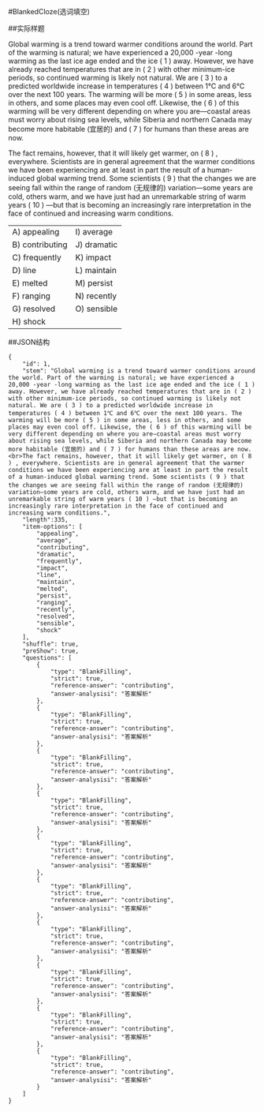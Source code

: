 #BlankedCloze(选词填空)

##实际样题

Global warming is a trend toward warmer conditions around the world. Part of the warming is natural; we have experienced a 20,000 -year -long warming as the last ice age ended and the ice ( 1 ) away. However, we have already reached temperatures that are in ( 2 ) with other minimum-ice periods, so continued warming is likely not natural. We are ( 3 ) to a predicted worldwide increase in temperatures ( 4 ) between 1℃ and 6℃ over the next 100 years. The warming will be more ( 5 ) in some areas, less in others, and some places may even cool off. Likewise, the ( 6 ) of this warming will be very different depending on where you are—coastal areas must worry about rising sea levels, while Siberia and northern Canada may become more habitable (宜居的) and ( 7 ) for humans than these areas are now.

The fact remains, however, that it will likely get warmer, on ( 8 ) , everywhere. Scientists are in general agreement that the warmer conditions we have been experiencing are at least in part the result of a human-induced global warming trend. Some scientists ( 9 ) that the changes we are seeing fall within the range of random (无规律的) variation—some years are cold, others warm, and we have just had an unremarkable string of warm years ( 10 ) —but that is becoming an increasingly rare interpretation in the face of continued and increasing warm conditions.

<table>
	<tr>
		<td>A) appealing</td>
		<td>I) average</td>
	</tr>
	<tr>
		<td>B) contributing</td>
		<td>J) dramatic</td>
	</tr>
	<tr>
		<td>C) frequently</td>
		<td>K) impact</td>
	</tr>
	<tr>
		<td>D) line</td>
		<td>L) maintain</td>
	</tr>
	<tr>
		<td>E) melted</td>
		<td>M) persist</td>
	</tr>
	<tr>
		<td>F) ranging</td>
		<td>N) recently</td>
	</tr>
	<tr>
		<td>G) resolved</td>
		<td>O) sensible</td>
	</tr>
	<tr>
		<td>H) shock</td>
		<td></td>
	</tr>
</table>


##JSON结构

	{
		"id": 1,
		"stem": "Global warming is a trend toward warmer conditions around the world. Part of the warming is natural; we have experienced a 20,000 -year -long warming as the last ice age ended and the ice ( 1 ) away. However, we have already reached temperatures that are in ( 2 ) with other minimum-ice periods, so continued warming is likely not natural. We are ( 3 ) to a predicted worldwide increase in temperatures ( 4 ) between 1℃ and 6℃ over the next 100 years. The warming will be more ( 5 ) in some areas, less in others, and some places may even cool off. Likewise, the ( 6 ) of this warming will be very different depending on where you are—coastal areas must worry about rising sea levels, while Siberia and northern Canada may become more habitable (宜居的) and ( 7 ) for humans than these areas are now. <br>The fact remains, however, that it will likely get warmer, on ( 8 ) , everywhere. Scientists are in general agreement that the warmer conditions we have been experiencing are at least in part the result of a human-induced global warming trend. Some scientists ( 9 ) that the changes we are seeing fall within the range of random (无规律的) variation—some years are cold, others warm, and we have just had an unremarkable string of warm years ( 10 ) —but that is becoming an increasingly rare interpretation in the face of continued and increasing warm conditions.",
		"length":335,
		"item-options": [
			"appealing",
			"average",
			"contributing",
			"dramatic",
			"frequently",
			"impact",
			"line",
			"maintain",
			"melted",
			"persist",
			"ranging",
			"recently",
			"resolved",
			"sensible",
			"shock"
		],
		"shuffle": true,
		"preShow": true,
		"questions": [
			{
				"type": "BlankFilling",
				"strict": true,
				"reference-answer": "contributing",
				"answer-analysisi": "答案解析"
			},
			{
				"type": "BlankFilling",
				"strict": true,
				"reference-answer": "contributing",
				"answer-analysisi": "答案解析"
			},
			{
				"type": "BlankFilling",
				"strict": true,
				"reference-answer": "contributing",
				"answer-analysisi": "答案解析"
			},
			{
				"type": "BlankFilling",
				"strict": true,
				"reference-answer": "contributing",
				"answer-analysisi": "答案解析"
			},
			{
				"type": "BlankFilling",
				"strict": true,
				"reference-answer": "contributing",
				"answer-analysisi": "答案解析"
			},
			{
				"type": "BlankFilling",
				"strict": true,
				"reference-answer": "contributing",
				"answer-analysisi": "答案解析"
			},
			{
				"type": "BlankFilling",
				"strict": true,
				"reference-answer": "contributing",
				"answer-analysisi": "答案解析"
			},
			{
				"type": "BlankFilling",
				"strict": true,
				"reference-answer": "contributing",
				"answer-analysisi": "答案解析"
			},
			{
				"type": "BlankFilling",
				"strict": true,
				"reference-answer": "contributing",
				"answer-analysisi": "答案解析"
			},
			{
				"type": "BlankFilling",
				"strict": true,
				"reference-answer": "contributing",
				"answer-analysisi": "答案解析"
			}
		]
	}
